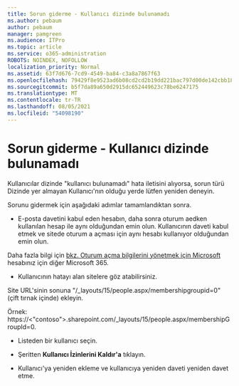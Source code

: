 ```yaml
---
title: Sorun giderme - Kullanıcı dizinde bulunamadı
ms.author: pebaum
author: pebaum
manager: pamgreen
ms.audience: ITPro
ms.topic: article
ms.service: o365-administration
ROBOTS: NOINDEX, NOFOLLOW
localization_priority: Normal
ms.assetid: 63f7d676-7cd9-4549-ba84-c3a8a7867f63
ms.openlocfilehash: 79429f8e9523ad6b08cd2cd2b19dd221bac797d00de142cbb18826b86fb5ae4e
ms.sourcegitcommit: b5f7da89a650d2915dc652449623c78be6247175
ms.translationtype: MT
ms.contentlocale: tr-TR
ms.lasthandoff: 08/05/2021
ms.locfileid: "54098190"
---
```

# <a name="troubleshoot-issue---user-not-found-in-directory"></a>Sorun giderme - Kullanıcı dizinde bulunamadı

Kullanıcılar dizinde "kullanıcı bulunamadı" hata iletisini alıyorsa, sorun türü Dizinde yer almayan Kullanıcı'nın olduğu yerde lütfen yeniden deneyin.

Sorunu gidermek için aşağıdaki adımlar tamamlandıktan sonra.

- E-posta davetini kabul eden hesabın, daha sonra oturum aedken kullanılan hesap ile aynı olduğundan emin olun. Kullanıcının daveti kabul etmek ve sitede oturum a açması için aynı hesabı kullanıyor olduğundan emin olun. 

Daha fazla bilgi için [bkz. Oturum açma bilgilerini yönetmek için Microsoft </a> hesabınız için diğer Microsoft 365.](https://support.microsoft.com/help/12407/microsoft-account-how-to-manage-aliases) 

- Kullanıcının hatayı alan sitelere göz atabilirsiniz. 

Site URL'sinin sonuna "/_layouts/15/people.aspx/membershipgroupid=0" (çift tırnak içinde) ekleyin. 

Örnek: https://<"contoso">.sharepoint.com/_layouts/15/people.aspx/membershipGroupId=0.

- Listeden bir kullanıcı seçin.

- Şeritten **Kullanıcı İzinlerini Kaldır'a** tıklayın. 
-  Kullanıcı'ya yeniden ekleme ve kullanıcıya yeniden daveti yeniden davet etme.

